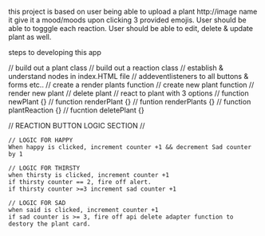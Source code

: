 this project is based on user being able to upload a plant http://image name it give it a mood/moods upon clicking 3 provided emojis. User should be able to togggle each reaction. User should be able to edit, delete &  update plant as well.

steps to developing this app

// build out a plant class
// build out a reaction class
// establish & understand nodes in index.HTML file
// addeventlisteners to all buttons & forms etc..
// create a render plants function
// create new plant function
// render new plant
// delete plant
// react to plant with 3 options
// function newPlant {}
// function renderPlant {}
// funtion renderPlants {}
// function plantReaction {}
// fucntion deletePlant {}

// REACTION BUTTON LOGIC SECTION //

    // LOGIC FOR HAPPY
    When happy is clicked, increment counter +1 && decrement Sad counter by 1

    // LOGIC FOR THIRSTY
    when thirsty is clicked, increment counter +1
    if thirsty counter == 2, fire off alert.
    if thirsty counter >=3 increment sad counter +1

    // LOGIC FOR SAD
    when said is clicked, increment counter +1
    if sad counter is >= 3, fire off api delete adapter function to destory the plant card.